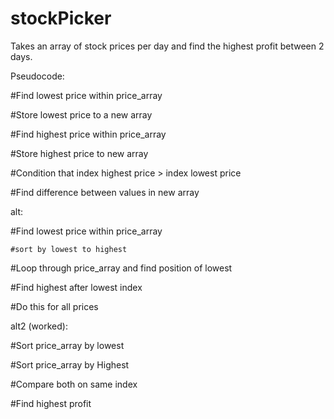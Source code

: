 # stockPicker

Takes an array of stock prices per day and find the highest profit between 2 days.

Pseudocode:

#Find lowest price within price_array

#Store lowest price to a new array

#Find highest price within price_array

#Store highest price to new array

#Condition that index highest price > index lowest price

#Find difference between values in new array

alt:

#Find lowest price within price_array

    #sort by lowest to highest

#Loop through price_array and find position of lowest 

#Find highest after lowest index

#Do this for all prices

alt2 (worked):

#Sort price_array by lowest

#Sort price_array by Highest

#Compare both on same index

#Find highest profit